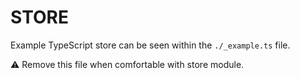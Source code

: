 # STORE
Example TypeScript store can be seen within the `./_example.ts` file.

⚠ Remove this file when comfortable with store module. 

